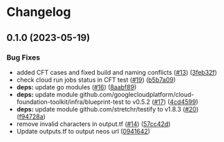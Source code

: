 # Changelog

## 0.1.0 (2023-05-19)


### Bug Fixes

* added CFT cases and fixed build and naming conflicts ([#13](https://github.com/GoogleCloudPlatform/terraform-large-data-sharing-golang-webapp/issues/13)) ([3feb32f](https://github.com/GoogleCloudPlatform/terraform-large-data-sharing-golang-webapp/commit/3feb32f8342419b4adfc3bbc923d35d8168b3edd))
* check cloud run jobs status in CFT test ([#19](https://github.com/GoogleCloudPlatform/terraform-large-data-sharing-golang-webapp/issues/19)) ([b5b7a09](https://github.com/GoogleCloudPlatform/terraform-large-data-sharing-golang-webapp/commit/b5b7a097ee07e28e4a7950b3c055af125eb3f1ee))
* **deps:** update go modules ([#16](https://github.com/GoogleCloudPlatform/terraform-large-data-sharing-golang-webapp/issues/16)) ([8aabf89](https://github.com/GoogleCloudPlatform/terraform-large-data-sharing-golang-webapp/commit/8aabf8921fabc20a72f9307d12211e8337ff4bee))
* **deps:** update module github.com/googlecloudplatform/cloud-foundation-toolkit/infra/blueprint-test to v0.5.2 ([#17](https://github.com/GoogleCloudPlatform/terraform-large-data-sharing-golang-webapp/issues/17)) ([4cd4599](https://github.com/GoogleCloudPlatform/terraform-large-data-sharing-golang-webapp/commit/4cd4599a6c02526cf8341d49e688f42301de5e89))
* **deps:** update module github.com/stretchr/testify to v1.8.3 ([#20](https://github.com/GoogleCloudPlatform/terraform-large-data-sharing-golang-webapp/issues/20)) ([f94728a](https://github.com/GoogleCloudPlatform/terraform-large-data-sharing-golang-webapp/commit/f94728a54af0bee6fce2d3fc8d60a34ccc9def5f))
* remove invalid characters in output.tf ([#14](https://github.com/GoogleCloudPlatform/terraform-large-data-sharing-golang-webapp/issues/14)) ([57cc42d](https://github.com/GoogleCloudPlatform/terraform-large-data-sharing-golang-webapp/commit/57cc42d04ae45d0031578fd9cb65754585b75b5a))
* Update outputs.tf to output neos url ([0941642](https://github.com/GoogleCloudPlatform/terraform-large-data-sharing-golang-webapp/commit/09416421af570c9c0f531cdf4bce01b36afe0c91))
